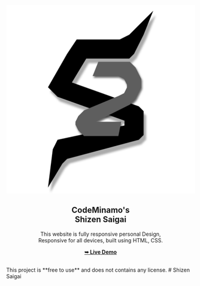 <div align="center">
  
  <img src="logo.png"/>

  <h2 align="center">CodeMinamo's<br/>Shizen Saigai</h2>

  This website is fully responsive personal Design, <br />Responsive for all devices, built using HTML, CSS.

  <a href="https://codeminamo.github.io/Shizen-Saigai/"><strong>➥ Live Demo</strong></a>

</div>

<br />
This project is **free to use** and does not contains any license.
# Shizen Saigai
